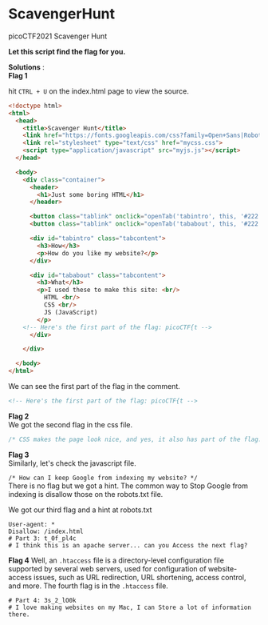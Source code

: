 # ScavengerHunt
picoCTF2021 Scavenger Hunt

**Let this script find the flag for you.**

**Solutions** :\
**Flag 1**

hit `CTRL + U` on the index.html page to view the source.

```html
<!doctype html>
<html>
  <head>
    <title>Scavenger Hunt</title>
    <link href="https://fonts.googleapis.com/css?family=Open+Sans|Roboto" rel="stylesheet">
    <link rel="stylesheet" type="text/css" href="mycss.css">
    <script type="application/javascript" src="myjs.js"></script>
  </head>

  <body>
    <div class="container">
      <header>
		<h1>Just some boring HTML</h1>
      </header>

      <button class="tablink" onclick="openTab('tabintro', this, '#222')" id="defaultOpen">How</button>
      <button class="tablink" onclick="openTab('tababout', this, '#222')">What</button>

      <div id="tabintro" class="tabcontent">
		<h3>How</h3>
		<p>How do you like my website?</p>
      </div>

      <div id="tababout" class="tabcontent">
		<h3>What</h3>
		<p>I used these to make this site: <br/>
		  HTML <br/>
		  CSS <br/>
		  JS (JavaScript)
		</p>
	<!-- Here's the first part of the flag: picoCTF{t -->
      </div>

    </div>

  </body>
</html>
```
We can see the first part of the flag in the comment.
```html
<!-- Here's the first part of the flag: picoCTF{t -->
```
**Flag 2**\
We got the second flag in the css file.

```css
/* CSS makes the page look nice, and yes, it also has part of the flag. Here's part 2: h4ts_4_l0 */
```
**Flag 3**\
Similarly, let's check the javascript file.

`/* How can I keep Google from indexing my website? */`\
There is no flag but we got a hint.
The common way to Stop Google from indexing is disallow those on the robots.txt file.

We got our third flag and a hint at robots.txt
```
User-agent: *
Disallow: /index.html
# Part 3: t_0f_pl4c
# I think this is an apache server... can you Access the next flag?
```
**Flag 4**
Well, an `.htaccess` file is a directory-level configuration file supported by several web servers, used for configuration of website-access issues, such as URL redirection, URL shortening, access control, and more.
The fourth flag is in the `.htaccess` file.
```
# Part 4: 3s_2_lO0k
# I love making websites on my Mac, I can Store a lot of information there.
```

